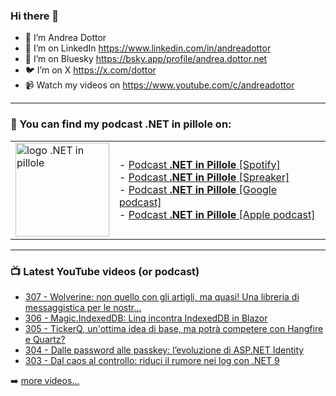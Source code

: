 ### Hi there 👋

- 🖖 I’m Andrea Dottor
- 🔗 I’m on LinkedIn https://www.linkedin.com/in/andreadottor
- 🦋 I’m on Bluesky https://bsky.app/profile/andrea.dottor.net
- 🐦 I’m on X https://x.com/dottor
- 📹 Watch my videos on https://www.youtube.com/c/andreadottor

---

### 📢 You can find my podcast **.NET in pillole** on:
  
<table>
  <tr>
    <td>
      <img src="https://www.dottor.net/images/podcast_logo.png" alt="logo .NET in pillole" width="150" height="150" />
    </td>
    <td>  
- <a href="https://open.spotify.com/show/7jyoG6BBmzvScNOqSpVvQQ?si=XI5bWP2WSNeyuvZjDIVKjw">Podcast <strong>.NET in Pillole</strong> [Spotify]</a><br />
- <a href="https://www.spreaker.com/show/net-in-pillole">Podcast <strong>.NET in Pillole</strong> [Spreaker]</a><br />
- <a href="https://www.google.com/podcasts?feed=aHR0cHM6Ly93d3cuc3ByZWFrZXIuY29tL3Nob3cvMzY4NTM0NC9lcGlzb2Rlcy9mZWVk">Podcast <strong>.NET in Pillole</strong> [Google podcast]</a><br />
- <a href="https://podcasts.apple.com/it/podcast/net-in-pillole/id1478648398">Podcast <strong>.NET in Pillole</strong> [Apple podcast]</a><br />
    </td>
  </tr>
</table>

---

### 📺 Latest YouTube videos (or podcast)

<!-- YOUTUBE:START -->
- [307 - Wolverine: non quello con gli artigli, ma quasi! Una libreria di messaggistica per le nostr...](https://www.youtube.com/watch?v=l9yAyGcKlqg)
- [306 - Magic.IndexedDB: Linq incontra IndexedDB in Blazor](https://www.youtube.com/watch?v=pcYLuYcbA-w)
- [305 - TickerQ, un&#39;ottima idea di base, ma potrà competere con Hangfire e Quartz?](https://www.youtube.com/watch?v=lsrT6_8GscM)
- [304 - Dalle password alle passkey: l’evoluzione di ASP.NET Identity](https://www.youtube.com/watch?v=PqH5qi1LErU)
- [303 - Dal caos al controllo: riduci il rumore nei log con .NET 9](https://www.youtube.com/watch?v=nAtQaZ8MNLA)
<!-- YOUTUBE:END -->

➡️ [more videos...](https://www.youtube.com/AndreaDottor)


